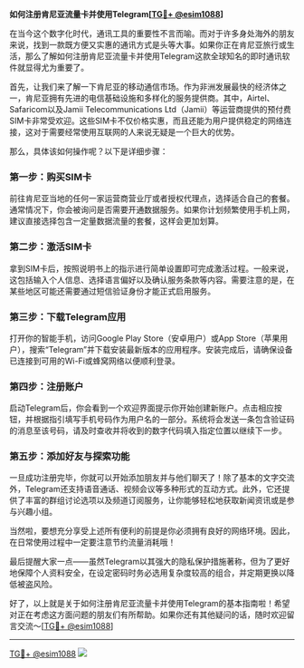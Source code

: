 **如何注册肯尼亚流量卡并使用Telegram[[TG💪+ @esim1088](https://t.me/s/esim1088)]**

在当今这个数字化时代，通讯工具的重要性不言而喻。而对于许多身处海外的朋友来说，找到一款既方便又实惠的通讯方式是头等大事。如果你正在肯尼亚旅行或生活，那么了解如何注册肯尼亚流量卡并使用Telegram这款全球知名的即时通讯软件就显得尤为重要了。

首先，让我们来了解一下肯尼亚的移动通信市场。作为非洲发展最快的经济体之一，肯尼亚拥有先进的电信基础设施和多样化的服务提供商。其中，Airtel、Safaricom以及Jamii Telecommunications Ltd（Jamii）等运营商提供的预付费SIM卡非常受欢迎。这些SIM卡不仅价格实惠，而且还能为用户提供稳定的网络连接，这对于需要经常使用互联网的人来说无疑是一个巨大的优势。

那么，具体该如何操作呢？以下是详细步骤：

### 第一步：购买SIM卡

前往肯尼亚当地的任何一家运营商营业厅或者授权代理点，选择适合自己的套餐。通常情况下，你会被询问是否需要开通数据服务。如果你计划频繁使用手机上网，建议直接选择包含一定量数据流量的套餐，这样会更加划算。

### 第二步：激活SIM卡

拿到SIM卡后，按照说明书上的指示进行简单设置即可完成激活过程。一般来说，这包括输入个人信息、选择语言偏好以及确认服务条款等内容。需要注意的是，在某些地区可能还需要通过短信验证身份才能正式启用服务。

### 第三步：下载Telegram应用

打开你的智能手机，访问Google Play Store（安卓用户）或App Store（苹果用户），搜索“Telegram”并下载安装最新版本的应用程序。安装完成后，请确保设备已连接到可用的Wi-Fi或蜂窝网络以便顺利登录。

### 第四步：注册账户

启动Telegram后，你会看到一个欢迎界面提示你开始创建新账户。点击相应按钮，并根据指引填写手机号码作为用户名的一部分。系统将会发送一条包含验证码的消息至该号码，请及时查收并将收到的数字代码填入指定位置以继续下一步。

### 第五步：添加好友与探索功能

一旦成功注册完毕，你就可以开始添加朋友并与他们聊天了！除了基本的文字交流外，Telegram还支持语音通话、视频会议等多种形式的互动方式。此外，它还提供了丰富的群组讨论选项以及频道订阅服务，让你能够轻松地获取新闻资讯或是参与兴趣小组。

当然啦，要想充分享受上述所有便利的前提是你必须拥有良好的网络环境。因此，在日常使用过程中一定要注意节约流量消耗哦！

最后提醒大家一点——虽然Telegram以其强大的隐私保护措施著称，但为了更好地保障个人资料安全，在设定密码时务必选用复杂度较高的组合，并定期更换以降低被盗风险。

好了，以上就是关于如何注册肯尼亚流量卡并使用Telegram的基本指南啦！希望对正在考虑这方面问题的朋友们有所帮助。如果你还有其他疑问的话，随时欢迎留言交流～[[TG💪+ @esim1088](https://t.me/s/esim1088)]

---

[TG💪+ @esim1088](https://t.me/s/esim1088) ![](https://i.postimg.cc/4NQfJmqS/Snipaste-2025-05-13-00-14-12.png)